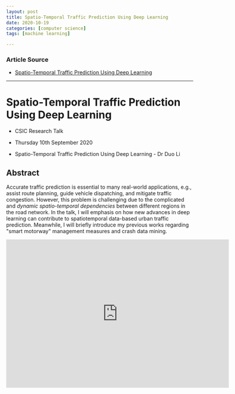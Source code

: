 ```yaml
---
layout: post
title: Spatio-Temporal Traffic Prediction Using Deep Learning
date: 2020-10-19
categories: [computer science]
tags: [machine learning]

---
```


### Article Source
* [Spatio-Temporal Traffic Prediction Using Deep Learning](https://www.youtube.com/watch?v=dSro7Yb2qT4)

----

# Spatio-Temporal Traffic Prediction Using Deep Learning

* CSIC Research Talk
* Thursday 10th September 2020

* Spatio-Temporal Traffic Prediction Using Deep Learning - Dr Duo Li

## Abstract

Accurate traffic prediction is essential to many real-world applications, e.g., assist route planning, guide vehicle dispatching, and mitigate traffic congestion. However, this problem is challenging due to the complicated and *dynamic spatio-temporal dependencies* between different regions in the road network. In the talk, I will emphasis on how new advances in deep learning can contribute to spatiotemporal data-based urban traffic prediction. Meanwhile, I will briefly introduce my previous works regarding "smart motorway" management measures and crash data mining.


<iframe width="600" height="400" src="https://www.youtube.com/embed/dSro7Yb2qT4" frameborder="0" allow="accelerometer; autoplay; clipboard-write; encrypted-media; gyroscope; picture-in-picture" allowfullscreen></iframe>

